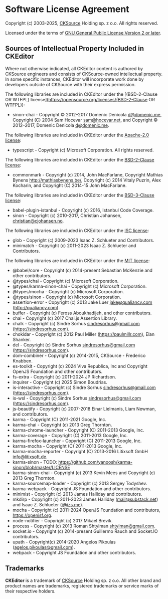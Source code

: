 Software License Agreement
==========================

Copyright (c) 2003-2025, [CKSource](http://cksource.com) Holding sp. z o.o. All rights reserved.

Licensed under the terms of [GNU General Public License Version 2 or later](http://www.gnu.org/licenses/gpl.html).

Sources of Intellectual Property Included in CKEditor
-----------------------------------------------------

Where not otherwise indicated, all CKEditor content is authored by CKSource engineers and consists of CKSource-owned intellectual property. In some specific instances, CKEditor will incorporate work done by developers outside of CKSource with their express permission.

The following libraries are included in CKEditor under the [(BSD-2-Clause OR WTFPL) license](https://opensource.org/licenses/(BSD-2-Clause OR WTFPL)):

* sinon-chai - Copyright © 2012–2017 Domenic Denicola <d@domenic.me>, Copyright (C) 2004 Sam Hocevar <sam@hocevar.net>, and Copyright © 2012–2017, Domenic Denicola <d@domenic.me>.

The following libraries are included in CKEditor under the [Apache-2.0 license](https://opensource.org/licenses/Apache-2.0):

* typescript - Copyright (c) Microsoft Corporation. All rights reserved.

The following libraries are included in CKEditor under the [BSD-2-Clause license](https://opensource.org/licenses/BSD-2-Clause):

* commonmark - Copyright (c) 2014, John MacFarlane, Copyright Mathias Bynens <http://mathiasbynens.be/>, Copyright (c) 2014 Vitaly Puzrin, Alex Kocharin, and Copyright (C) 2014-15 John MacFarlane.

The following libraries are included in CKEditor under the [BSD-3-Clause license](https://opensource.org/licenses/BSD-3-Clause):

* babel-plugin-istanbul - Copyright (c) 2016, Istanbul Code Coverage.
* sinon - Copyright (c) 2010-2017, Christian Johansen, christian@cjohansen.no.

The following libraries are included in CKEditor under the [ISC license](https://opensource.org/licenses/ISC):

* glob - Copyright (c) 2009-2023 Isaac Z. Schlueter and Contributors.
* minimatch - Copyright (c) 2011-2023 Isaac Z. Schlueter and Contributors.

The following libraries are included in CKEditor under the [MIT license](https://opensource.org/licenses/MIT):

* @babel/core - Copyright (c) 2014-present Sebastian McKenzie and other contributors.
* @types/chai - Copyright (c) Microsoft Corporation.
* @types/karma-sinon-chai - Copyright (c) Microsoft Corporation.
* @types/mocha - Copyright (c) Microsoft Corporation.
* @types/sinon - Copyright (c) Microsoft Corporation.
* assertion-error - Copyright (c) 2013 Jake Luer jake@qualiancy.com (http://qualiancy.com).
* buffer - Copyright (c) Feross Aboukhadijeh, and other contributors.
* chai - Copyright (c) 2017 Chai.js Assertion Library.
* chalk - Copyright (c) Sindre Sorhus <sindresorhus@gmail.com> (https://sindresorhus.com).
* chokidar - Copyright (c) 2012 Paul Miller (https://paulmillr.com), Elan Shanker.
* del - Copyright (c) Sindre Sorhus <sindresorhus@gmail.com> (https://sindresorhus.com).
* dom-combiner - Copyright (c) 2014-2015, CKSource - Frederico Knabben.
* es-toolkit - Copyright (c) 2024 Viva Republica, Inc and Copyright OpenJS Foundation and other contributors.
* fs-extra - Copyright (c) 2011-2024 JP Richardson.
* inquirer - Copyright (c) 2025 Simon Boudrias.
* is-interactive - Copyright (c) Sindre Sorhus <sindresorhus@gmail.com> (https://sindresorhus.com).
* is-wsl - Copyright (c) Sindre Sorhus <sindresorhus@gmail.com> (https://sindresorhus.com).
* js-beautify - Copyright (c) 2007-2018 Einar Lielmanis, Liam Newman, and contributors.
* karma - Copyright (C) 2011-2021 Google, Inc.
* karma-chai - Copyright (c) 2013 Greg Thornton.
* karma-chrome-launcher - Copyright (C) 2011-2013 Google, Inc.
* karma-coverage - Copyright (C) 2011-2013 Google, Inc.
* karma-firefox-launcher - Copyright (C) 2011-2013 Google, Inc.
* karma-mocha - Copyright (C) 2011-2013 Google, Inc.
* karma-mocha-reporter - Copyright (C) 2013-2016 Litixsoft GmbH <info@litixsoft.de>.
* karma-sinon - TODO: https://github.com/yanoosh/karma-sinon/blob/master/LICENSE
* karma-sinon-chai - Copyright (c) 2013 Kevin Mees and Copyright (c) 2013 Greg Thornton.
* karma-sourcemap-loader - Copyright (c) 2013 Sergey Todyshev.
* karma-webpack - Copyright JS Foundation and other contributors.
* minimist - Copyright (c) 2013 James Halliday and contributors.
* mkdirp - Copyright (c) 2011-2023 James Halliday (mail@substack.net) and Isaac Z. Schlueter (i@izs.me).
* mocha - Copyright (c) 2011-2024 OpenJS Foundation and contributors, https://openjsf.org.
* node-notifier - Copyright (c) 2017 Mikael Brevik.
* process - Copyright (c) 2013 Roman Shtylman <shtylman@gmail.com>.
* socket.io - Copyright (c) 2014-present Guillermo Rauch and Socket.IO contributors.
* upath - Copyright(c) 2014-2020 Angelos Pikoulas (agelos.pikoulas@gmail.com).
* webpack - Copyright JS Foundation and other contributors.

Trademarks
----------

**CKEditor** is a trademark of [CKSource](http://cksource.com) Holding sp. z o.o. All other brand and product names are trademarks, registered trademarks or service marks of their respective holders.

